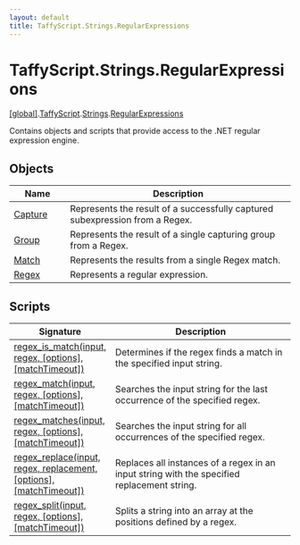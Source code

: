 ```yaml
---
layout: default
title: TaffyScript.Strings.RegularExpressions
---
```


# TaffyScript.Strings.RegularExpressions

[\[global\]]({{site.baseurl}}/docs/).[TaffyScript]({{site.baseurl}}/docs/TaffyScript/).[Strings]({{site.baseurl}}/docs/TaffyScript/Strings/).[RegularExpressions]({{site.baseurl}}/docs/TaffyScript/Strings/RegularExpressions/)

Contains objects and scripts that provide access to the .NET regular expression engine.

## Objects

<table>
  <col width="20%">
  <thead>
    <tr>
      <th>Name</th>
      <th>Description</th>
    </tr>
  </thead>
  <tbody>
    <tr>
      <td><a href="{{site.baseurl}}/docs/TaffyScript/Strings/RegularExpressions/Capture">Capture</a></td>
      <td>Represents the result of a successfully captured subexpression from a Regex.</td>
    </tr>
    <tr>
      <td><a href="{{site.baseurl}}/docs/TaffyScript/Strings/RegularExpressions/Group">Group</a></td>
      <td>Represents the result of a single capturing group from a Regex.</td>
    </tr>
    <tr>
      <td><a href="{{site.baseurl}}/docs/TaffyScript/Strings/RegularExpressions/Match">Match</a></td>
      <td>Represents the results from a single Regex match.</td>
    </tr>
    <tr>
      <td><a href="{{site.baseurl}}/docs/TaffyScript/Strings/RegularExpressions/Regex">Regex</a></td>
      <td>Represents a regular expression.</td>
    </tr>
  </tbody>
</table>

## Scripts

<table>
  <col width="20%">
  <thead>
    <tr>
      <th>Signature</th>
      <th>Description</th>
    </tr>
  </thead>
  <tbody>
    <tr>
      <td><a href="{{site.baseurl}}/docs/TaffyScript/Strings/RegularExpressions/regex_is_match">regex_is_match(input, regex, [options], [matchTimeout])</a></td>
      <td>Determines if the regex finds a match in the specified input string.</td>
    </tr>
    <tr>
      <td><a href="{{site.baseurl}}/docs/TaffyScript/Strings/RegularExpressions/regex_match">regex_match(input, regex, [options], [matchTimeout])</a></td>
      <td>Searches the input string for the last occurrence of the specified regex.</td>
    </tr>
    <tr>
      <td><a href="{{site.baseurl}}/docs/TaffyScript/Strings/RegularExpressions/regex_matches">regex_matches(input, regex, [options], [matchTimeout])</a></td>
      <td>Searches the input string for all occurrences of the specified regex.</td>
    </tr>
    <tr>
      <td><a href="{{site.baseurl}}/docs/TaffyScript/Strings/RegularExpressions/regex_replace">regex_replace(input, regex, replacement, [options], [matchTimeout])</a></td>
      <td>Replaces all instances of a regex in an input string with the specified replacement string.</td>
    </tr>
    <tr>
      <td><a href="{{site.baseurl}}/docs/TaffyScript/Strings/RegularExpressions/regex_split">regex_split(input, regex, [options], [matchTimeout])</a></td>
      <td>Splits a string into an array at the positions defined by a regex.</td>
    </tr>
  </tbody>
</table>

